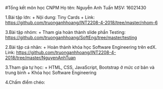 #Tổng kết môn học CNPM
Họ tên: Nguyễn Anh Tuấn
MSV: 16021430


1.Bài tập lớn:
	+ Nội dung: Tiny Cards
	+ Link: https://github.com/truonganhhoang/INT2208-4-2018/tree/master/nhom-6

3.Bài tập nhóm:
	+ Tham gia hoàn thành slide phần Testing: https://github.com/truonganhhoang/SoftEng/tree/master/testing

2.Bài tập cá nhân:
	+ Hoàn thành khóa học Software Engineering trên edX. Link: https://github.com/truonganhhoang/INT2208-4-2018/tree/master/NguyenAnhTuan

3.Tham gia tự học:
	+ HTML, CSS, JavaScript, Bootstrap ở mức cơ bản và trung bình
	+ Khóa học Software Engineering

4.Chấm điểm chéo: